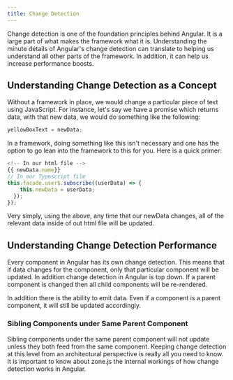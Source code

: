 ```yaml
---
title: Change Detection
---
```


Change detection is one of the foundation principles behind Angular. It
is a large part of what makes the framework what it is. Understanding
the minute details of Angular's change detection can translate to
helping us understand all other parts of the framework. In addition, it
can help us increase performance boosts.

Understanding Change Detection as a Concept
-------------------------------------------

Without a framework in place, we would change a particular piece of text
using JavaScript. For instance, let's say we have a promise which
returns data, with that new data, we would do something like the
following:

```ts
yellowBoxText = newData;
```

In a framework, doing something like this isn't necessary and one has
the option to go lean into the framework to this for you. Here is a
quick primer:


```ts
<!-- In our html file -->
{{ newData.name}}
// In our Typescript file
this.facade.user$.subscribe((userData) => {
    this.newData = userData;
  });
});
```

Very simply, using the above, any time that our newData changes, all of
the relevant data inside of out html file will be updated.

 Understanding Change Detection Performance 
-------------------------------------------

Every component in Angular has its own change detection. This means that
if data changes for the component, only that particular component will
be updated. In addition change detection in Angular is top down. If a
parent component is changed then all child components will be
re-rendered.

In addition there is the ability to emit data. Even if a component is a
parent component, it will still be updated accordingly.

###  Sibling Components under Same Parent Component 

Sibling components under the same parent component will not update
unless they both feed from the same component. Keeping change detection
at this level from an architectural perspective is really all you need
to know. It is important to know about zone.js the internal workings of
how change detection works in Angular.

